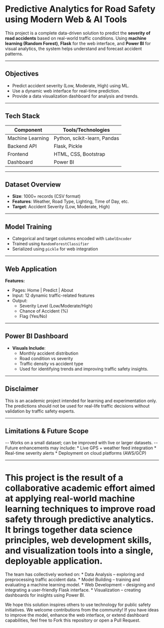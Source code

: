 
# Predictive Analytics for Road Safety using Modern Web & AI Tools

This project is a complete data-driven solution to predict the **severity of road accidents** based on real-world traffic conditions. Using **machine learning (Random Forest)**, **Flask** for the web interface, and **Power BI** for visual analytics, the system helps understand and forecast accident patterns.

---

## Objectives

- Predict accident severity (Low, Moderate, High) using ML.
- Use a dynamic web interface for real-time prediction.
- Provide a data visualization dashboard for analysis and trends.

---

## Tech Stack

| Component        | Tools/Technologies         |
|------------------|----------------------------|
| Machine Learning | Python, scikit-learn, Pandas |
| Backend API      | Flask, Pickle              |
| Frontend         | HTML, CSS, Bootstrap       |
| Dashboard        | Power BI                   |

---

## Dataset Overview

- **Size**: 1000+ records (CSV format)
- **Features**: Weather, Road Type, Lighting, Time of Day, etc.
- **Target**: Accident Severity (Low, Moderate, High)

---

## Model Training

- Categorical and target columns encoded with `LabelEncoder`
- Trained using `RandomForestClassifier`
- Serialized using `pickle` for web integration

---

## Web Application

**Features:**
- Pages: Home | Predict | About
- Input: 12 dynamic traffic-related features
- Output:
  - Severity Level (Low/Moderate/High)
  - Chance of Accident (%)
  - Flag (Yes/No)

---

## Power BI Dashboard

- **Visuals Include**:
  - Monthly accident distribution
  - Road condition vs severity
  - Traffic density vs accident type
  - Used for identifying trends and improving traffic safety insights.

---

## Disclaimer
This is an academic project intended for learning and experimentation only. The predictions should not be used for real-life traffic decisions without validation by traffic safety experts.

---

## Limitations & Future Scope
   -- Works on a small dataset; can be improved with live or larger datasets.
   -- Future enhancements may include:
       * Live GPS + weather feed integration
       * Real-time severity alerts
       * Deployment on cloud platforms (AWS/GCP)

 ---

#  This project is the result of a collaborative academic effort aimed at applying real-world machine learning techniques to improve road safety through predictive analytics. It brings together data science principles, web development skills, and visualization tools into a single, deployable application.

The team has collectively worked on:
     * Data Analysis – exploring and preprocessing traffic accident data.
     * Model Building – training and evaluating a machine learning model.
     * Web Development – designing and integrating a user-friendly Flask interface.
     * Visualization – creating dashboards for insights using Power BI.
     

We hope this solution inspires others to use technology for public safety initiatives. We welcome contributions from the community! If you have ideas to improve the model, enhance the web interface, or extend dashboard capabilities, feel free to Fork this repository or open a Pull Request. 
